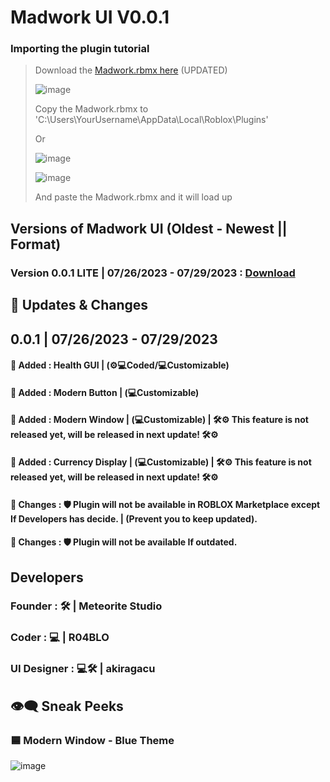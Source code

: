 # Madwork UI V0.0.1
### Importing the plugin tutorial
> Download the [Madwork.rbmx here](https://shorturl.at/atRS1) (UPDATED)
> 
> ![image](https://github.com/Meteorite-Studio/Madwork/assets/137842100/6d7c6e91-26fa-4ef9-bf75-a27f3301cd48)
> 
> Copy the Madwork.rbmx to
> 'C:\Users\YourUsername\AppData\Local\Roblox\Plugins'
>
> Or
>
> ![image](https://github.com/Meteorite-Studio/Madwork/assets/137842100/82ee68a4-03c1-4a36-9ac4-bd940a5e587f)
>
> ![image](https://github.com/Meteorite-Studio/Madwork/assets/137842100/fd4c928a-e88e-4c9a-96b9-91aa2ce7c951)
>
> And paste the Madwork.rbmx and it will load up      

## Versions of Madwork UI (Oldest - Newest || Format)
### Version 0.0.1 LITE | 07/26/2023 - 07/29/2023 : [Download](https://shorturl.at/atRS1)


## 🎯 Updates & Changes
## 0.0.1 | 07/26/2023 - 07/29/2023
#### 🔵 Added : Health GUI | (⚙💻Coded/💻Customizable)
#### 🔵 Added : Modern Button | (💻Customizable)
#### 🔵 Added : Modern Window | (💻Customizable) | 🛠⚙ This feature is not released yet, will be released in next update! 🛠⚙
#### 🔵 Added : Currency Display | (💻Customizable) |  🛠⚙ This feature is not released yet, will be released in next update! 🛠⚙
#### 🔴 Changes : 🛡 Plugin will not be available in ROBLOX Marketplace except If Developers has decide. | (Prevent you to keep updated).
#### 🔴 Changes : 🛡 Plugin will not be available If outdated.


## Developers
### Founder : 🛠 | Meteorite Studio
### Coder : 💻 | R04BLO
### UI Designer : 💻🛠 | akiragacu

## 👁‍🗨 Sneak Peeks
### 🟦 Modern Window - Blue Theme
![image](https://github.com/Meteorite-Studio/Madwork/assets/137842100/6212fcf6-0ef7-4d02-b8bf-2cab60c14090)
